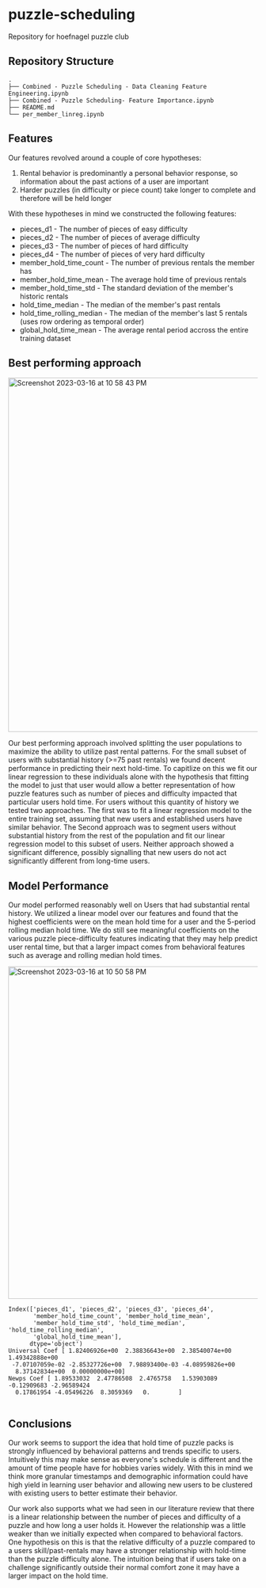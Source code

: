 # puzzle-scheduling
Repository for hoefnagel puzzle club

## Repository Structure
```
.
├── Combined - Puzzle Scheduling - Data Cleaning Feature Engineering.ipynb
├── Combined - Puzzle Scheduling- Feature Importance.ipynb
├── README.md
└── per_member_linreg.ipynb
```

## Features
Our features revolved around a couple of core hypotheses:
  1. Rental behavior is predominantly a personal behavior response, so information about the past actions of a user are important
  2. Harder puzzles (in difficulty or piece count) take longer to complete and therefore will be held longer
  
 With these hypotheses in mind we constructed the following features:
  - pieces_d1 - The number of pieces of easy difficulty
  - pieces_d2 - The number of pieces of average difficulty
  - pieces_d3 - The number of pieces of hard difficulty
  - pieces_d4 - The number of pieces of very hard difficulty
  - member_hold_time_count - The number of previous rentals the member has
  - member_hold_time_mean - The average hold time of previous rentals
  - member_hold_time_std - The standard deviation of the member's historic rentals
  - hold_time_median - The median of the member's past rentals
  - hold_time_rolling_median - The median of the member's last 5 rentals (uses row ordering as temporal order)
  - global_hold_time_mean - The average rental period accross the entire training dataset

## Best performing approach
<img width="716" alt="Screenshot 2023-03-16 at 10 58 43 PM" src="https://user-images.githubusercontent.com/26069835/225824625-e539b7a1-0d18-4d7e-84b0-05b91081fde2.png">

Our best performing approach involved splitting the user populations to maximize the ability to utilize past rental patterns. For the small subset of users with substantial history (>=75 past rentals) we found decent performance in predicting their next hold-time. To capitlize on this we fit our linear regression to these individuals alone with the hypothesis that fitting the model to just that user would allow a better representation of how puzzle features such as number of pieces and difficulty impacted that particular users hold time. For users without this quantity of history we tested two approaches. The first was to fit a linear regression model to the entire training set, assuming that new users and established users have similar behavior. The Second approach was to segment users without substantial history from the rest of the population and fit our linear regression model to this subset of users. Neither approach showed a significant difference, possibly signalling that new users do not act significantly different from long-time users.

## Model Performance

Our model performed reasonably well on Users that had substantial rental history. We utilized a linear model over our features and found that the highest coefficients were on the mean hold time for a user and the 5-period rolling median hold time. We do still see meaningful coefficients on the various puzzle piece-difficulty features indicating that they may help predict user rental time, but that a larger impact comes from behavioral features such as average and rolling median hold times.

<img width="672" alt="Screenshot 2023-03-16 at 10 50 58 PM" src="https://user-images.githubusercontent.com/26069835/225823532-67587ed8-f630-470e-934c-6087ec2b50c7.png">

```
Index(['pieces_d1', 'pieces_d2', 'pieces_d3', 'pieces_d4',
       'member_hold_time_count', 'member_hold_time_mean',
       'member_hold_time_std', 'hold_time_median', 'hold_time_rolling_median',
       'global_hold_time_mean'],
      dtype='object')
Universal Coef [ 1.82406926e+00  2.38836643e+00  2.38540074e+00  1.49342888e+00
 -7.07107059e-02 -2.85327726e+00  7.98893400e-03 -4.08959826e+00
  8.37142834e+00  0.00000000e+00]
Newps Coef [ 1.89533032  2.47786508  2.4765758   1.53903089 -0.12909683 -2.96589424
  0.17861954 -4.05496226  8.3059369   0.        ]
  
 ```
 
 ## Conclusions
 Our work seems to support the idea that hold time of puzzle packs is strongly influenced by behavioral patterns and trends specific to users. Intuitively this may make sense as everyone's schedule is different and the amount of time people have for hobbies varies widely. With this in mind we think more granular timestamps and demographic information could have high yield in learning user behavior and allowing new users to be clustered with existing users to better estimate their behavior.
 
 Our work also supports what we had seen in our literature review that there is a linear relationship between the number of pieces and difficulty of a puzzle and how long a user holds it. However the relationship was a little weaker than we initially expected when compared to behavioral factors. One hypothesis on this is that the relative difficulty of a puzzle compared to a users skill/past-rentals may have a stronger relationship with hold-time than the puzzle difficulty alone. The intuition being that if users take on a challenge significantly outside their normal comfort zone it may have a larger impact on the hold time.
